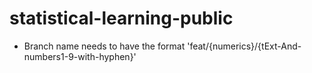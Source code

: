 # statistical-learning-public
 - Branch name needs to have the format 'feat/{numerics}/{tExt-And-numbers1-9-with-hyphen}'